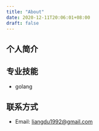 ```yaml
---
title: "About"
date: 2020-12-11T20:06:01+08:00
draft: false
---
```

## 个人简介

## 专业技能
* golang 
## 联系方式
* Email: liangdu1992@gmail.com

